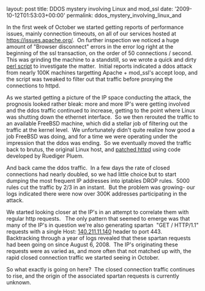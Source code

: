 
layout: post
title: DDOS mystery involving Linux and mod_ssl
date: '2009-10-12T01:53:03+00:00'
permalink: ddos_mystery_involving_linux_and

<p>In the first week of October we started getting reports of performance issues, mainly connection timeouts, on all of our services hosted at <a href="https://issues.apache.org" title="https://issues.apache.org/">https://issues.apache.org/</a>.&nbsp; On further inspection we noticed a huge amount of &quot;Browser disconnect&quot; errors in the error log right at the beginning of the ssl transaction, on the order of 50 connections / second.&nbsp; This was grinding the machine to a standstill, so we wrote a quick and dirty <a href="http://people.apache.org/~joes/ddos_accept.pl">perl script</a> to investigate the matter.&nbsp; Initial reports indicated a ddos attack from nearly 100K machines targetting Apache + mod_ssl's accept loop, and the script was tweaked to filter out that traffic before proxying the connections to httpd.</p><p>As we started getting a picture of the IP space conducting the attack, the prognosis looked rather bleak: more and more IP's were getting involved and the ddos traffic continued to increase, getting to the point where Linux was shutting down the ethernet interface.&nbsp; So we then rerouted the traffic to an available FreeBSD machine, which did a stellar job of filtering out the traffic at the kernel level.&nbsp; We unfortunately didn't quite realize how good a job FreeBSD was doing, and for a time we were operating under the impression that the ddos was ending.&nbsp; So we eventually moved the traffic back to brutus, the original Linux host, and <a href="http://people.apache.org/~joes/avoid_dos_2.2.x-try2.diff">patched httpd</a> using code developed by Ruediger Pluem.<br /></p><p>And back came the ddos traffic.&nbsp; In a few days the rate of closed connections had nearly doubled, so we had little choice but to start dumping the most frequent IP addresses into iptables DROP rules.&nbsp; 5000 rules cut the traffic by 2/3 in an instant.&nbsp; But the problem was growing- our logs indicated there were now over 300K addresses participating in the attack.</p><p>We started looking closer at the IP's in an attempt to correlate them with regular http requests.&nbsp;&nbsp; The only pattern that seemed to emerge was that many of the IP's in question we're also generating spartan&nbsp; &quot;GET / HTTP/1.1&quot; requests with a single Host: <a href="http://140.211.11.140">140.211.11.140</a> header to port 443.&nbsp;&nbsp; Backtracking through a year of logs revealed that these spartan requests had been going on since August 6, 2008.&nbsp; The IP's originating these requests were as varied as, and more often that not matched up with, the rapid closed connection traffic we started seeing in October.<br /></p><p>So what exactly is going on here?&nbsp; The closed connection traffic continues to rise, and the origin of the associated spartan requests is currently unknown.</p>
